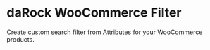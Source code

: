 # daRock WooCommerce Filter
Create custom search filter from Attributes for your WooCommerce products.
